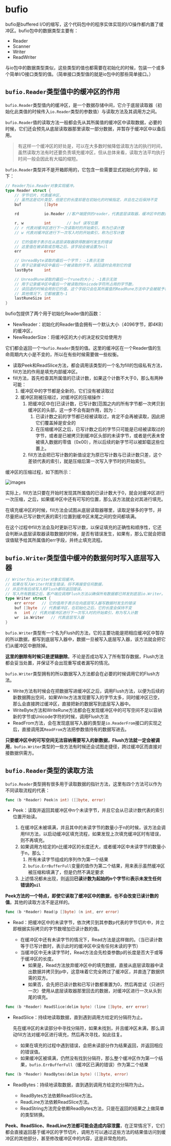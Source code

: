 # bufio

bufio是buffered I/O的缩写，这个代码包中的程序实体实现的I/O操作都内置了缓冲区。bufio包中的数据类型主要有：

- Reader
- Scanner
- Writer
- ReadWriter

与io包中的数据类型类似，这些类型的值也都需要在初始化的时候，包装一个或多个简单I/O接口类型的值。（简单接口类型值的就是io包中的那些简单接口。）

## `bufio.Reader`类型值中的缓冲区的作用

`bufio.Reader`类型值内的缓冲区，是一个数据存储中间，它介于底层读取器（初始化此类值的时候传入`io.Reader`类型的参数值）与读取方法及其调用方之间。

`bufio.Reader`值的读取方法一般都会先从其所属值的缓冲区中读取数据，必要的时候，它们还会预先从底层读取器那里读取一部分数据，并暂存于缓冲区中以备后用。

> 有这样一个缓冲区的好处是，可以在大多数时候降低读取方法的执行时间，虽然读取方法有时还要负责填充缓冲区，但从总体来看，读取方法平均执行时间一般会因此有大幅的缩短。

`bufio.Reader`类型并不是开箱即用的，它包含一些需要显式初始化的字段，如下：

```go
// Reader为io.Reader对象实现缓冲。
type Reader struct {
    // 字节切片，代表缓冲区，
    // 虽然这是切片类型，但是它的长度却是在初始化的时候指定，并且在之后保持不变
    buf          []byte

    rd           io.Reader //客户端提供的reader，代表底层读取器，缓冲区中的数据就是从这里拷贝来的

    r, w         int       // buf 读写位置
    // r 代表对缓冲区进行下一次读取时的开始索引，称为已读计数
    // w 代表对缓冲区进行下一次写入时的开始索引，称为已写计数

    // 它的值用于表示在从底层读取器获得数据时发生的错误
    // 这里值在被读取或忽略之后，该字段会被设置为nil
    err          error  

    // UnreadByte读取的最后一个字节； -1表示无效
    // 用于记录缓冲区中最后一个被读取的字节，读回退时会用到它的值 
    lastByte     int

    // UnreadRune读取的最后一个rune的大小； -1表示无效
    // 用于记录缓冲区中最后一个被读取的Unicode字符所占用的字节数，
    // 读回退的时候会用到它的值，这个字段只会在其所属值的ReadRune方法中才会被赋予有意义的值
    // 其他情况下，它都被置为-1
    lastRuneSize int 
}
```

bufio包提供了两个用于初始化Reader值的函数：

- NewReader：初始化的Reader值会拥有一个默认大小（4096字节，即4KB）的缓冲区，
- NewReaderSize：将缓冲区的大小的决定权交给使用方

它们都会返回一个`*bufio.Reader`类型的值。这里的缓冲区在一个Reader值的生命周期内大小是不变的，所以在有些时候需要做一些权衡。

- 读取Peek和ReadSlice方法，都会调用该类型的一个名为fill的包级私有方法，fill方法的作用是填充内部缓冲区。
- fill方法，首先检查其所属值的已读计数，如果这个计数不大于0，那么有两种可能：
    1. 缓冲区中的字节都是全新的，它们没有被读取过
    2. 缓冲区刚被压缩过，对缓冲区的压缩操作：
       1. 把缓冲区中在[已读计数，已写计数]范围之内的所有字节都一次拷贝到缓冲区的头部，这一步不会有副作用，因为：
          1. 已读计数之前的字节都已经被读取过，肯定不会再被读取，因此把它们覆盖掉是安全的
          2. 在压缩缓冲区之后，已写计数之后的字节只可能是已经被读取过的字节，或者是已被拷贝到缓冲区头部的未读字节，或者是代表未曾被填入数据的零值（0x00），所以后续的新字节可以被卸载这些位置上。
       2. fill方法会把已写计数的新值设定为原已写计数与已读计数只差，这个差锁代表的索引，就是压缩后第一次写入字节时的开始索引。

缓冲区的压缩过程，如下图所示：

![images](/images/compression.png)

实际上，fill方法只要在开始时发现其所属值的已读计数大于0，就会对缓冲区进行一次压缩，之后，如果缓冲区中还有可写的位置，那么该方法就会对其进行填充。

在填充缓冲区的时候，fill方法会试图从底层读取器哪里，读取足够多的字节，并尽量把从已写计数代表的索引位置到缓冲区末尾之间的空间都填满。

在这个过程中fill方法会及时更新已写计数，以保证填充的正确性和顺序性，它还会判断从底层读取器读取数据的时候，是否有错误发生，如果有，那么它就会把错误值赋予给其所属值的err字段，并终止填充流程。

## `bufio.Writer`类型值中缓冲的数据何时写入底层写入器

```go
// Writer为io.Writer对象实现缓冲。
// 如果在写入Writer时发生错误，将不再接受任何数据，
// 并且所有后续写入和Flush都将返回错误。
// 写入所有数据之后，客户端应调用Flush方法以确保所有数据都已转发到底层io.Writer。
type Writer struct {
    err error   // 它的值用于表示在向底层写入器写数据时发生的错误
    buf []byte  // 代表缓冲区，在初始化之后，它的长度会保持不变
    n   int // 代表对缓冲区进行下一次写入时的开始索引，称为写入计数
    wr  io.Writer   // 代表底层写入器
}
```

`bufio.Writer`类型有一个名为Flush的方法，它的主要功能是把相应缓冲区中暂存的所以数据，都写到底层写入器中，数据一旦被写入底层写入器，该方法就会把它们从缓冲区中删除掉。

**这里的删除有时候只是逻辑删除**。不论是否成功写入了所有暂存数据，Flush方法都会妥当处置，并保证不会出现重写或者漏写的情况。

`bufio.Writer`类型拥有的所以数据写入方法都会在必要的时候调用它的Flush方法。

- Write方法有时候会在把数据写进缓冲区之后，调用Flush方法，以便为后续的新数据腾出空间，如果Write方法发现要写入的字节太多，同时缓冲区已空，那么会直接跨过缓冲区，直接把新的数据写到底层写入器中。
- WriteByte方法和WriteRune方法都会在发现缓冲区中的可写空间不足以容纳新的字节或Unicode字符的时候，调用Flush方法
- ReadFrom方法，会在发现底层写入器的类型是`io.ReaderFrom`接口的实现之后，直接调用其`ReadFrom`方法把参数值持有的数据写进去。

**只要缓冲区中的可写空间无法容纳需要写入的新数据，Flush方法就一定会被调用**，`bufio.Writer`类型的一些方法有时候还会试图走捷径，跨过缓冲区而直接对接数据供需方。

## `bufio.Reader`类型的读取方法

`bufio.Reader`类型拥有很多用于读取数据的指针方法，这里有四个方法可以作为不同读取流程的代表：

```go
func (b *Reader) Peek(n int) ([]byte, error)
```

- Peek：读取并返回其缓冲区中n个未读字节，并且它会从已读计数代表的索引位置开始读。

  1. 在缓冲区未被填满，并且其中的未读字节的数量小于n的时候，该方法会调用fill方法，以启动缓冲区填充流程，如果发现上次填充缓冲区时有错误，则不再填充。
  2. 如果调用方给定的n比缓冲区的长度还大，或者缓冲区中未读字节的数量小于n，那么：
     1. 所有未读字节组成的序列作为第一个结果
     2. `bufio.ErrBufferFull`变量的值作为第二个结果，用来表示虽然缓冲区被压缩和填满了，但是仍然不满足要求
  3. 上述情况都未出现，则返回**已读计数为起始的n个字节**和**表示未发生任何错误的`nil`**

**Peek方法的一个特点，即使它读取了缓冲区中的数据，也不会改变已读计数的值**。其他的读取方法不是这样的。

```go
func (b *Reader) Read(p []byte) (n int, err error)
```

- Read：把缓冲区中的未读字节，依次拷贝到其参数p代表的字节切片中，并立即根据实际拷贝的字节数增加已读计数的值。

    - 在缓冲区中还有未读字节的情况下，Read方法是这样做的。（当已读计数等于已写计数时，表示此时的缓冲区中没有任何未读的字节）
    - 当缓冲区中无未读字节时，Read方法会先检查参数p的长度是否大于或等于缓冲区的长度。
      - 如果是，Read方法放弃缓冲区中的填充数据，直接从底层读取器中读出数据并拷贝到p中，这意味着它完全跨过了缓冲区，并直连了数据供需的双方。
      - 如果否，会先把已读计数和已写计数都重置为0，然后再尝试（只进行一次）使用从底层读取器那里回去的数据，对缓冲区进行一次从头到尾的填充。

```go
func (b *Reader) ReadSlice(delim byte) (line []byte, err error)
```

- ReadSlice：持续地读取数据，直到遇到调用方给定的分隔符为止。
    
    先在缓冲区的未读部分中寻找分隔符，如果未找到，并且缓冲区未满，那么调动fill方法对缓冲区进行填充，然后再次寻找，如此往复。
    - 如果在填充的过程中遇到错误，会把未读部分作为结果返回，并返回相应的错误值。
    - 如果缓冲区被填满，仍然没有找到分隔符，那么整个缓冲区作为第一个结果，`bufio.ErrBufferFull`（缓冲区已满的错误）作为第二个结果

```go
func (b *Reader) ReadBytes(delim byte) ([]byte, error)
```

- ReadBytes：持续地读取数据，直到遇到调用方给定的分隔符为止。

    - ReadBytes方法依赖ReadSlice方法。
    - ReadLine方法依赖ReadSlice方法。
    - ReadString方法完全依赖ReadBytes方法，只是在返回的结果之上做简单的类型转换。

**Peek、ReadSlice、ReadLine方法都可能会造成内容泄露**，在正常情况下，它们都会直接返回基于缓冲区的字节切片，调用方可以通过这些方法的结果值访问到缓冲区的其他部分，甚至修改缓冲区中的内容，这是非常危险的。
